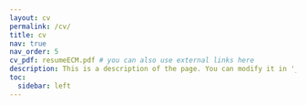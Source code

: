 ```yaml
---
layout: cv
permalink: /cv/
title: cv
nav: true
nav_order: 5
cv_pdf: resumeECM.pdf # you can also use external links here
description: This is a description of the page. You can modify it in '_pages/cv.md'. You can also change or remove the top pdf download button.
toc:
  sidebar: left
---
```

